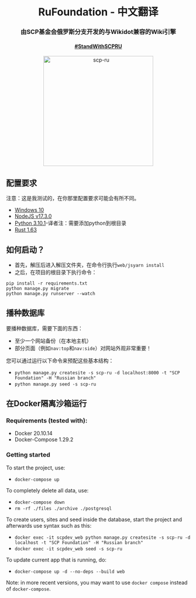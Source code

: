 <div align="center">
  <h1>RuFoundation - 中文翻译</h1>
  <h3>由SCP基金会俄罗斯分支开发的与Wikidot兼容的Wiki引擎</h3>
  <h4><a href="https://boosty.to/scpfanpage">#StandWithSCPRU</a></h4>
  <img src="https://i.kym-cdn.com/photos/images/facebook/001/839/765/e80.png" width="300px" alt="scp-ru">
</div>


## 配置要求

注意：这是我测试的，在你那里配置要求可能会有所不同。

* [Windows 10](https://www.microsoft.com/zh-cn/windows/?r=1)
* [NodeJS v17.3.0](https://nodejs.org/en/download/)
* [Python 3.10.1](https://www.python.org/download/)-译者注：需要添加python到根目录
* [Rust 1.63](https://www.rust-lang.org/zh-CN/)

## 如何启动？

* 首先，解压后进入解压文件夹，在命令行执行`web/jsyarn install`
* 之后，在项目的根目录下执行命令：
```
pip install -r requirements.txt
python manage.py migrate
python manage.py runserver --watch
```


## 播种数据库

要播种数据库，需要下面的东西：
* 至少一个网站备份（在本地主机）
* 部分页面（例如`nav:top`和`nav:side`）对网站外观非常重要！

您可以通过运行以下命令来预配这些基本结构：

- `python manage.py createsite -s scp-ru -d localhost:8000 -t "SCP Foundation" -H "Russian branch"`
- `python manage.py seed -s scp-ru`

## 在Docker隔离沙箱运行

### Requirements (tested with):

- Docker 20.10.14
- Docker-Compose 1.29.2

### Getting started

To start the project, use:

- `docker-compose up`

To completely delete all data, use:

- `docker-compose down`
- `rm -rf ./files ./archive ./postgresql`

To create users, sites and seed inside the database, start the project and afterwards use syntax such as this:

- `docker exec -it scpdev_web python manage.py createsite -s scp-ru -d localhost -t "SCP Foundation" -H "Russian branch"`
- `docker exec -it scpdev_web seed -s scp-ru`

To update current app that is running, do:

- `docker-compose up -d --no-deps --build web`

Note: in more recent versions, you may want to use `docker compose` instead of `docker-compose`.


